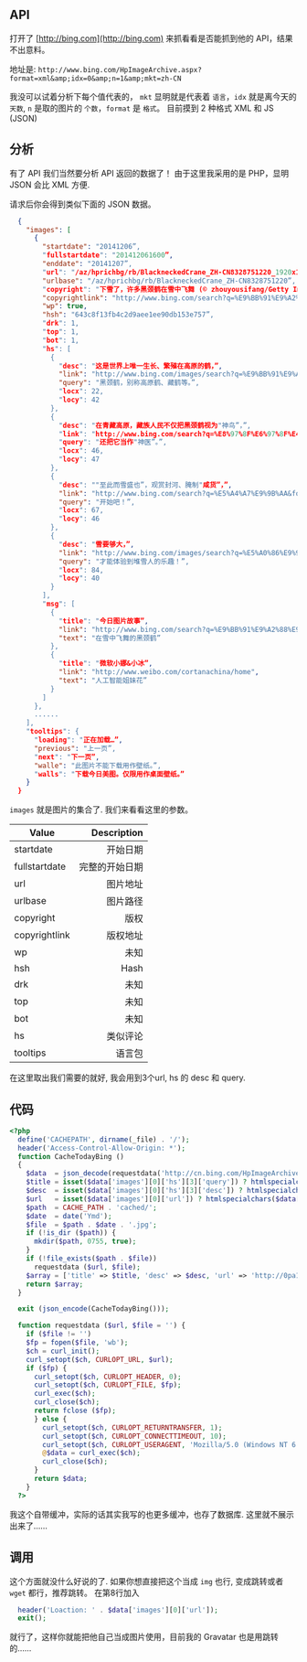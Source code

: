 ## API

打开了 [http://bing.com](http://bing.com) 来抓看看是否能抓到他的 API，结果不出意料。

地址是:  `http://www.bing.com/HpImageArchive.aspx?format=xml&amp;idx=0&amp;n=1&amp;mkt=zh-CN`

我没可以试着分析下每个值代表的， `mkt` 显明就是代表着 `语言`，`idx` 就是离今天的 `天数`, `n` 是取的图片的 `个数`，`format` 是 `格式`。
目前摸到 2 种格式 XML 和 JS (JSON)

## 分析

有了 API 我们当然要分析 API 返回的数据了！
由于这里我采用的是 PHP，显明 JSON 会比 XML 方便.

请求后你会得到类似下面的 JSON 数据。

```json
  {
    "images": [
      {
        "startdate": "20141206”,
        "fullstartdate": "201412061600”,
        "enddate": "20141207”,
        "url": "/az/hprichbg/rb/BlackneckedCrane_ZH-CN8328751220_1920x1080.jpg”,
        "urlbase": "/az/hprichbg/rb/BlackneckedCrane_ZH-CN8328751220”,
        "copyright": "下雪了，许多黑颈鹤在雪中飞舞 (© zhouyousifang/Getty Images)”,
        "copyrightlink": "http://www.bing.com/search?q=%E9%BB%91%E9%A2%88%E9%B9%A4&form=hpcapt&mkt=zh-cn",
        "wp": true,
        "hsh": "643c8f13fb4c2d9aee1ee90db153e757”,
        "drk": 1,
        "top": 1,
        "bot": 1,
        "hs": [
          {
            "desc": "这是世界上唯一生长、繁殖在高原的鹤，”,
            "link": "http://www.bing.com/images/search?q=%E9%BB%91%E9%A2%88%E9%B9%A4&form=hphot1&mkt=zh-cn",
            "query": "黑颈鹤，别称高原鹤、藏鹤等。”,
            "locx": 22,
            "locy": 42
          },
          {
            "desc": "在青藏高原，藏族人民不仅把黑颈鹤视为"神鸟”，”,
            "link": "http://www.bing.com/search?q=%E8%97%8F%E6%97%8F%E4%BA%BA%4%B8%8E%E9%BB%91%E9%A2%88%E9%B9%A4&form=hphot2&mkt=zh-cn",
            "query": "还把它当作"神医”。”,
            "locx": 46,
            "locy": 47
          },
          {
            "desc": ""至此而雪盛也”，观赏封河、腌制"咸货”，”,
            "link": "http://www.bing.com/search?q=%E5%A4%A7%E9%9B%AA&form=hphot3&mkt=zh-cn",
            "query": "开始吧！”,
            "locx": 67,
            "locy": 46
          },
          {
            "desc": "雪要够大，”,
            "link": "http://www.bing.com/images/search?q=%E5%A0%86%E9%9B%AA%E4%BA%BA&form=hphot4&mkt=zh-cn",
            "query": "才能体验到堆雪人的乐趣！”,
            "locx": 84,
            "locy": 40
          }
        ],
        "msg": [
          {
            "title": "今日图片故事”,
            "link": "http://www.bing.com/search?q=%E9%BB%91%E9%A2%88%E9%B9%A4&form=pgbar1&mkt=zh-cn",
            "text": "在雪中飞舞的黑颈鹤”
          },
          {
            "title": "微软小娜&小冰”,
            "link": "http://www.weibo.com/cortanachina/home",
            "text": "人工智能姐妹花”
          }
        ]
      },
      ......
    ],
    "tooltips": {
      "loading": "正在加载…”,
      "previous": "上一页”,
      "next": "下一页”,
      "walle": "此图片不能下载用作壁纸。”,
      "walls": "下载今日美图。仅限用作桌面壁纸。”
    }
  }
```

`images` 就是图片的集合了.
我们来看看这里的参数。

| Value | Description |
| ----- | ----------: |
| startdate | 开始日期 |
| fullstartdate | 完整的开始日期 |
| url | 图片地址 |
| urlbase | 图片路径 |
| copyright | 版权 |
| copyrightlink | 版权地址 |
| wp  | 未知 |
| hsh | Hash |
| drk | 未知 |
| top | 未知 |
| bot | 未知 |
| hs  | 类似评论 |
| tooltips | 语言包 |

在这里取出我们需要的就好, 我会用到3个url, hs 的 desc 和 query.

## 代码

```php
<?php
  define('CACHEPATH', dirname(_file) . '/');
  header('Access-Control-Allow-Origin: *');
  function CacheTodayBing ()
  {
    $data  = json_decode(requestdata('http://cn.bing.com/HpImageArchive.aspx?format=js&idx=0&n=1'), true);
    $title = isset($data['images'][0]['hs'][3]['query']) ? htmlspecialchars($data['images'][0]['hs'][3]['query']) : '';
    $desc  = isset($data['images'][0]['hs'][3]['desc']) ? htmlspecialchars($data['images'][0]['hs'][3]['desc']) : '';
    $url   = isset($data['images'][0]['url']) ? htmlspecialchars($data['images'][0]['url']) : '';
    $path  = CACHE_PATH . 'cached/';
    $date  = date('Ymd');
    $file  = $path . $date . '.jpg';
    if (!is_dir ($path)) {
      mkdir($path, 0755, true);
    }
    if (!file_exists($path . $file))
      requestdata ($url, $file);
    $array = ['title' => $title, 'desc' => $desc, 'url' => 'http://0pa1.cn/bing/cached/' . $date . '.jpg'];
    return $array;
  }

  exit (json_encode(CacheTodayBing()));

  function requestdata ($url, $file = '') {
    if ($file != '')
    $fp = fopen($file, 'wb');
    $ch = curl_init();
    curl_setopt($ch, CURLOPT_URL, $url);
    if ($fp) {
      curl_setopt($ch, CURLOPT_HEADER, 0);
      curl_setopt($ch, CURLOPT_FILE, $fp);
      curl_exec($ch);
      curl_close($ch);
      return fclose ($fp);
      } else {
        curl_setopt($ch, CURLOPT_RETURNTRANSFER, 1);
        curl_setopt($ch, CURLOPT_CONNECTTIMEOUT, 10);
        curl_setopt($ch, CURLOPT_USERAGENT, 'Mozilla/5.0 (Windows NT 6.3; WOW64) AppleWebKit/537.36 (KHTML, like Gecko) Chrome/34.0.1847.131 Safari/537.36');
        @$data = curl_exec($ch);
        curl_close($ch);
      }
      return $data;
    }
  ?>
```

我这个自带缓冲，实际的话其实我写的也更多缓冲，也存了数据库.
这里就不展示出来了……

## 调用

这个方面就没什么好说的了.
如果你想直接把这个当成 `img` 也行, 变成跳转或者 `wget` 都行，推荐跳转。
在第8行加入

```php
  header('Loaction: ' . $data['images'][0]['url']);
  exit();
```

就行了，这样你就能把他自己当成图片使用，目前我的 Gravatar 也是用跳转的……